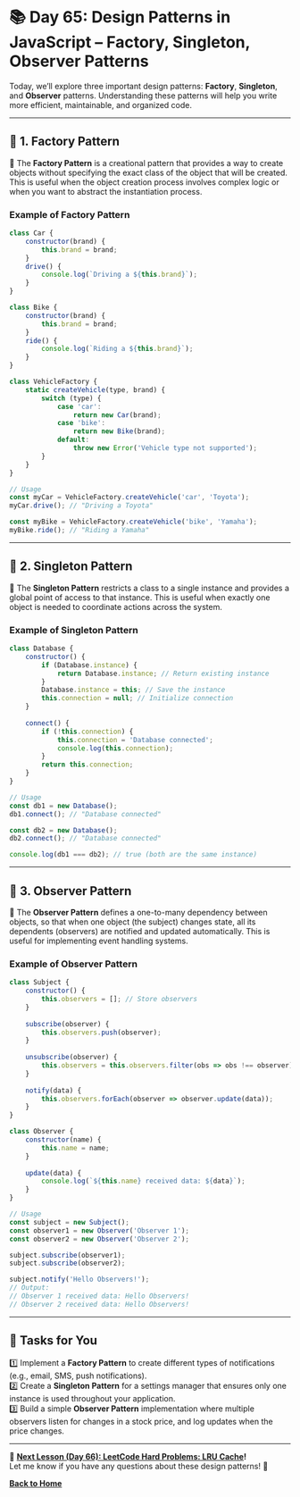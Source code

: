 # **📚 Day 65: Design Patterns in JavaScript – Factory, Singleton, Observer Patterns**  

Today, we’ll explore three important design patterns: **Factory**, **Singleton**, and **Observer** patterns. Understanding these patterns will help you write more efficient, maintainable, and organized code.  

---

## **🔹 1. Factory Pattern**  

📌 The **Factory Pattern** is a creational pattern that provides a way to create objects without specifying the exact class of the object that will be created. This is useful when the object creation process involves complex logic or when you want to abstract the instantiation process.  

### **Example of Factory Pattern**  
```js
class Car {
    constructor(brand) {
        this.brand = brand;
    }
    drive() {
        console.log(`Driving a ${this.brand}`);
    }
}

class Bike {
    constructor(brand) {
        this.brand = brand;
    }
    ride() {
        console.log(`Riding a ${this.brand}`);
    }
}

class VehicleFactory {
    static createVehicle(type, brand) {
        switch (type) {
            case 'car':
                return new Car(brand);
            case 'bike':
                return new Bike(brand);
            default:
                throw new Error('Vehicle type not supported');
        }
    }
}

// Usage
const myCar = VehicleFactory.createVehicle('car', 'Toyota');
myCar.drive(); // "Driving a Toyota"

const myBike = VehicleFactory.createVehicle('bike', 'Yamaha');
myBike.ride(); // "Riding a Yamaha"
```

---

## **🔹 2. Singleton Pattern**  

📌 The **Singleton Pattern** restricts a class to a single instance and provides a global point of access to that instance. This is useful when exactly one object is needed to coordinate actions across the system.  

### **Example of Singleton Pattern**  
```js
class Database {
    constructor() {
        if (Database.instance) {
            return Database.instance; // Return existing instance
        }
        Database.instance = this; // Save the instance
        this.connection = null; // Initialize connection
    }
    
    connect() {
        if (!this.connection) {
            this.connection = 'Database connected';
            console.log(this.connection);
        }
        return this.connection;
    }
}

// Usage
const db1 = new Database();
db1.connect(); // "Database connected"

const db2 = new Database();
db2.connect(); // "Database connected"

console.log(db1 === db2); // true (both are the same instance)
```

---

## **🔹 3. Observer Pattern**  

📌 The **Observer Pattern** defines a one-to-many dependency between objects, so that when one object (the subject) changes state, all its dependents (observers) are notified and updated automatically. This is useful for implementing event handling systems.  

### **Example of Observer Pattern**  
```js
class Subject {
    constructor() {
        this.observers = []; // Store observers
    }
    
    subscribe(observer) {
        this.observers.push(observer);
    }
    
    unsubscribe(observer) {
        this.observers = this.observers.filter(obs => obs !== observer);
    }
    
    notify(data) {
        this.observers.forEach(observer => observer.update(data));
    }
}

class Observer {
    constructor(name) {
        this.name = name;
    }
    
    update(data) {
        console.log(`${this.name} received data: ${data}`);
    }
}

// Usage
const subject = new Subject();
const observer1 = new Observer('Observer 1');
const observer2 = new Observer('Observer 2');

subject.subscribe(observer1);
subject.subscribe(observer2);

subject.notify('Hello Observers!');
// Output:
// Observer 1 received data: Hello Observers!
// Observer 2 received data: Hello Observers!
```

---

## **📝 Tasks for You**  
1️⃣ Implement a **Factory Pattern** to create different types of notifications (e.g., email, SMS, push notifications).  
2️⃣ Create a **Singleton Pattern** for a settings manager that ensures only one instance is used throughout your application.  
3️⃣ Build a simple **Observer Pattern** implementation where multiple observers listen for changes in a stock price, and log updates when the price changes.  

---

🎯 **[Next Lesson (Day 66): LeetCode Hard Problems: LRU Cache](../day_66/README.md)!**  
Let me know if you have any questions about these design patterns! 🚀

[**Back to Home**](../../../)